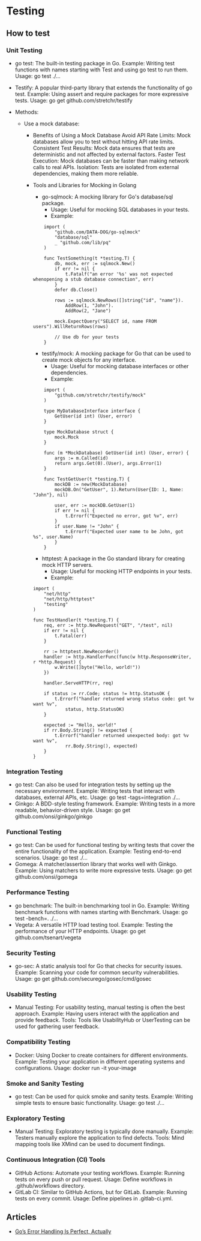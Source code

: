 # Testing

## How to test

### Unit Testing
- go test: The built-in testing package in Go.
    Example: Writing test functions with names starting with Test and using go
    test to run them.
    Usage: go test ./...
- Testify: A popular third-party library that extends the functionality of go
test.
    Example: Using assert and require packages for more expressive tests.
    Usage: go get github.com/stretchr/testify

-  Methods:
    - Use a mock database:
        - Benefits of Using a Mock Database
            Avoid API Rate Limits: Mock databases allow you to test without
            hitting API rate limits.
            Consistent Test Results: Mock data ensures that tests are deterministic
            and not affected by external factors.
            Faster Test Execution: Mock databases can be faster than making
            network calls to real APIs.
            Isolation: Tests are isolated from external dependencies, making
            them more reliable.

        - Tools and Libraries for Mocking in Golang
            - go-sqlmock: A mocking library for Go's database/sql package.
                - Usage: Useful for mocking SQL databases in your tests.
                - Example: 
            ```
                import (
                    "github.com/DATA-DOG/go-sqlmock"
                    "database/sql"
                    _ "github.com/lib/pq"
                )

                func TestSomething(t *testing.T) {
                    db, mock, err := sqlmock.New()
                    if err != nil {
                        t.Fatalf("an error '%s' was not expected whenopening a stub database connection", err)
                    }
                    defer db.Close()

                    rows := sqlmock.NewRows([]string{"id", "name"}).
                        AddRow(1, "John").
                        AddRow(2, "Jane")

                    mock.ExpectQuery("SELECT id, name FROM users").WillReturnRows(rows)

                    // Use db for your tests
                }
            ```

            - testify/mock: A mocking package for Go that can be used to create
            mock objects for any interface.
                - Usage: Useful for mocking database interfaces or other dependencies.
                - Example:
            ```
                import (
                    "github.com/stretchr/testify/mock"
                )

                type MyDatabaseInterface interface {
                    GetUser(id int) (User, error)
                }

                type MockDatabase struct {
                    mock.Mock
                }

                func (m *MockDatabase) GetUser(id int) (User, error) {
                    args := m.Called(id)
                    return args.Get(0).(User), args.Error(1)
                }

                func TestGetUser(t *testing.T) {
                    mockDB := new(MockDatabase)
                    mockDB.On("GetUser", 1).Return(User{ID: 1, Name: "John"}, nil)

                    user, err := mockDB.GetUser(1)
                    if err != nil {
                        t.Errorf("Expected no error, got %v", err)
                    }
                    if user.Name != "John" {
                        t.Errorf("Expected user name to be John, got %s", user.Name)
                    }
                }
            ```

            - httptest: A package in the Go standard library for creating
            mock HTTP servers.
                - Usage: Useful for mocking HTTP endpoints in your tests.
                - Example:
            ```
            import (
                "net/http"
                "net/http/httptest"
                "testing"
            )

            func TestHandler(t *testing.T) {
                req, err := http.NewRequest("GET", "/test", nil)
                if err != nil {
                    t.Fatal(err)
                }

                rr := httptest.NewRecorder()
                handler := http.HandlerFunc(func(w http.ResponseWriter, r *http.Request) {
                    w.Write([]byte("Hello, world!"))
                })

                handler.ServeHTTP(rr, req)

                if status := rr.Code; status != http.StatusOK {
                    t.Errorf("handler returned wrong status code: got %v want %v",
                        status, http.StatusOK)
                }

                expected := "Hello, world!"
                if rr.Body.String() != expected {
                    t.Errorf("handler returned unexpected body: got %v want %v",
                        rr.Body.String(), expected)
                }
            }
            ```

### Integration Testing
- go test: Can also be used for integration tests by setting up the necessary
environment.
    Example: Writing tests that interact with databases, external APIs, etc.
    Usage: go test -tags=integration ./...
- Ginkgo: A BDD-style testing framework.
    Example: Writing tests in a more readable, behavior-driven style.
    Usage: go get github.com/onsi/ginkgo/ginkgo
### Functional Testing
- go test: Can be used for functional testing by writing tests that cover
the entire functionality of the application.
    Example: Testing end-to-end scenarios.
    Usage: go test ./...
- Gomega: A matcher/assertion library that works well with Ginkgo.
    Example: Using matchers to write more expressive tests.
    Usage: go get github.com/onsi/gomega
### Performance Testing
- go benchmark: The built-in benchmarking tool in Go.
    Example: Writing benchmark functions with names starting with Benchmark.
    Usage: go test -bench=. ./...
- Vegeta: A versatile HTTP load testing tool.
    Example: Testing the performance of your HTTP endpoints.
    Usage: go get github.com/tsenart/vegeta
### Security Testing
- go-sec: A static analysis tool for Go that checks for security issues.
    Example: Scanning your code for common security vulnerabilities.
    Usage: go get github.com/securego/gosec/cmd/gosec
### Usability Testing
- Manual Testing: For usability testing, manual testing is often the best
approach.
    Example: Having users interact with the application and provide feedback.
    Tools: Tools like UsabilityHub or UserTesting can be used for gathering
    user feedback.
### Compatibility Testing
- Docker: Using Docker to create containers for different environments.
    Example: Testing your application in different operating systems and configurations.
    Usage: docker run -it your-image
### Smoke and Sanity Testing
- go test: Can be used for quick smoke and sanity tests.
    Example: Writing simple tests to ensure basic functionality.
    Usage: go test ./...
### Exploratory Testing
- Manual Testing: Exploratory testing is typically done manually.
    Example: Testers manually explore the application to find defects.
    Tools: Mind mapping tools like XMind can be used to document findings.
### Continuous Integration (CI) Tools
- GitHub Actions: Automate your testing workflows.
    Example: Running tests on every push or pull request.
    Usage: Define workflows in .github/workflows directory.
- GitLab CI: Similar to GitHub Actions, but for GitLab.
    Example: Running tests on every commit.
    Usage: Define pipelines in .gitlab-ci.yml.

## Articles

- [Go’s Error Handling Is Perfect, Actually](https://blog.verygoodsoftwarenotvirus.ru/posts/errors-in-go/)